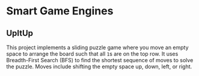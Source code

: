 # Smart Game Engines
## UpItUp 
This project implements a sliding puzzle game where you move an empty space to arrange the board such that all `1`s are on the top row. It uses Breadth-First Search (BFS) to find the shortest sequence of moves to solve the puzzle. Moves include shifting the empty space up, down, left, or right.
